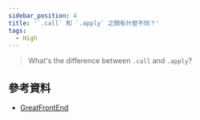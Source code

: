 ```yaml
---
sidebar_position: 4
title: '`.call` 和 `.apply` 之間有什麼不同？'
tags:
  - High
---
```


> What's the difference between `.call` and `.apply`?

## 參考資料

- [GreatFrontEnd](https://www.greatfrontend.com/questions/quiz/whats-the-difference-between-call-and-apply)
